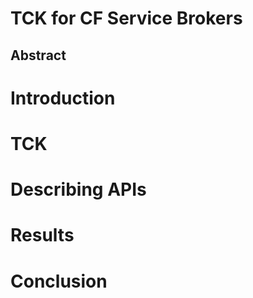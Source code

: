 # TCK for CF Service Brokers

## Abstract


# Introduction

# TCK

# Describing APIs

# Results

# Conclusion
